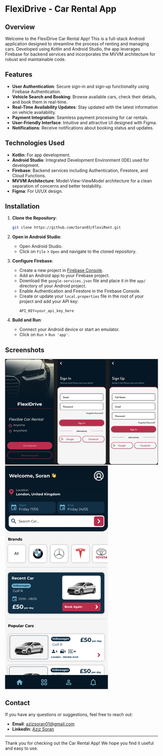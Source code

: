 # FlexiDrive - Car Rental App

## Overview

Welcome to the FlexiDrive Car Rental App! This is a full-stack Android application designed to streamline the process of renting and managing cars. Developed using Kotlin and Android Studio, the app leverages Firebase for backend services and incorporates the MVVM architecture for robust and maintainable code.

## Features

- **User Authentication**: Secure sign-in and sign-up functionality using Firebase Authentication.
- **Vehicle Search and Booking**: Browse available cars, check their details, and book them in real-time.
- **Real-Time Availability Updates**: Stay updated with the latest information on vehicle availability.
- **Payment Integration**: Seamless payment processing for car rentals.
- **User-Friendly Interface**: Intuitive and attractive UI designed with Figma.
- **Notifications**: Receive notifications about booking status and updates.

## Technologies Used

- **Kotlin**: For app development.
- **Android Studio**: Integrated Development Environment (IDE) used for development.
- **Firebase**: Backend services including Authentication, Firestore, and Cloud Functions.
- **MVVM Architecture**: Model-View-ViewModel architecture for a clean separation of concerns and better testability.
- **Figma**: For UI/UX design.

## Installation

1. **Clone the Repository**:
    ```bash
    git clone https://github.com/Soran03/FlexiRent.git
    ```
2. **Open in Android Studio**:
    - Open Android Studio.
    - Click on `File` > `Open` and navigate to the cloned repository.

3. **Configure Firebase**:
    - Create a new project in [Firebase Console](https://console.firebase.google.com/).
    - Add an Android app to your Firebase project.
    - Download the `google-services.json` file and place it in the `app/` directory of your Android project.
    - Enable Authentication and Firestore in the Firebase Console.
    - Create or update your `local.properties` file in the root of your project and add your API key:
        ```properties
        API_KEY=your_api_key_here
        ```

4. **Build and Run**:
    - Connect your Android device or start an emulator.
    - Click on `Run` > `Run 'app'`.


## Screenshots

![Login Screen](Screenshots/Figma_signinup.png)
![Home Page](Screenshots/Figma_home.png)


## Contact

If you have any questions or suggestions, feel free to reach out:

- **Email**: azizsoran01@gmail.com
- **LinkedIn**: [Aziz Soran](https://www.linkedin.com/in/aziz-soran/)

---

Thank you for checking out the Car Rental App! We hope you find it useful and easy to use.
